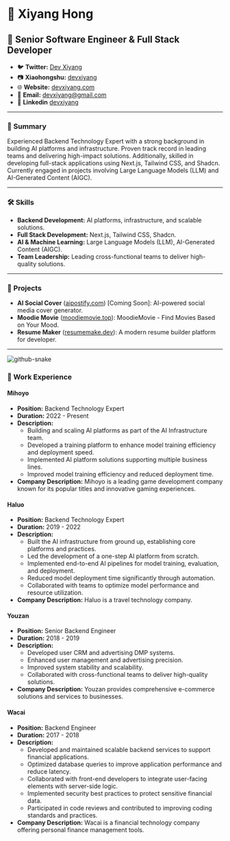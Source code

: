 # 👋 Xiyang Hong

## 🚀 Senior Software Engineer & Full Stack Developer

- 🐦 **Twitter:** [Dev Xiyang](https://twitter.com/devxiyang)
- 📷 **Xiaohongshu:** [devxiyang](https://www.xiaohongshu.com/user/profile/6229828600000000100057ea)
- 🌐 **Website:** [devxiyang.com](https://devxiyang.com)
- 📧 **Email:** [devxiyang@gmail.com](mailto:devxiyang@gmail.com)
- 🔗 **Linkedin** [devxiyang](https://www.linkedin.com/in/devxiyang)

---

### 📝 Summary
Experienced Backend Technology Expert with a strong background in building AI platforms and infrastructure. Proven track record in leading teams and delivering high-impact solutions. Additionally, skilled in developing full-stack applications using Next.js, Tailwind CSS, and Shadcn. Currently engaged in projects involving Large Language Models (LLM) and AI-Generated Content (AIGC).

---

### 🛠️ Skills
- **Backend Development:** AI platforms, infrastructure, and scalable solutions.
- **Full Stack Development:** Next.js, Tailwind CSS, Shadcn.
- **AI & Machine Learning:** Large Language Models (LLM), AI-Generated Content (AIGC).
- **Team Leadership:** Leading cross-functional teams to deliver high-quality solutions.

---

### 🎯 Projects
- **AI Social Cover** ([aipostify.com](https://aipostify.com)) [Coming Soon]: AI-powered social media cover generator.
- **Moodie Movie** ([moodiemovie.top](https://moodiemovie.top)): MoodieMovie - Find Movies Based on Your Mood.
- **Resume Maker** ([resumemake.dev](https://resumemake.dev)): A modern resume builder platform for developer.

---

<!-- snake contribution -->
<picture>
  <source media="(prefers-color-scheme: dark)" srcset="github-contribution-snake/github-contribution-grid-snake-dark.svg" />
  <source media="(prefers-color-scheme: light)" srcset="github-contribution-snake/github-contribution-grid-snake.svg" />
  <img alt="github-snake" src="github-snake.svg" />
</picture>

### 💼 Work Experience

#### Mihoyo
- **Position:** Backend Technology Expert
- **Duration:** 2022 - Present
- **Description:** 
  - Building and scaling AI platforms as part of the AI Infrastructure team.
  - Developed a training platform to enhance model training efficiency and deployment speed.
  - Implemented AI platform solutions supporting multiple business lines.
  - Improved model training efficiency and reduced deployment time.
- **Company Description:** Mihoyo is a leading game development company known for its popular titles and innovative gaming experiences.

#### Haluo
- **Position:** Backend Technology Expert
- **Duration:** 2019 - 2022
- **Description:** 
  - Built the AI infrastructure from ground up, establishing core platforms and practices.
  - Led the development of a one-step AI platform from scratch.
  - Implemented end-to-end AI pipelines for model training, evaluation, and deployment.
  - Reduced model deployment time significantly through automation.
  - Collaborated with teams to optimize model performance and resource utilization.
- **Company Description:** Haluo is a travel technology company.

#### Youzan
- **Position:** Senior Backend Engineer
- **Duration:** 2018 - 2019
- **Description:** 
  - Developed user CRM and advertising DMP systems.
  - Enhanced user management and advertising precision.
  - Improved system stability and scalability.
  - Collaborated with cross-functional teams to deliver high-quality solutions.
- **Company Description:** Youzan provides comprehensive e-commerce solutions and services to businesses.

#### Wacai
- **Position:** Backend Engineer
- **Duration:** 2017 - 2018
- **Description:**
  - Developed and maintained scalable backend services to support financial applications.
  - Optimized database queries to improve application performance and reduce latency.
  - Collaborated with front-end developers to integrate user-facing elements with server-side logic.
  - Implemented security best practices to protect sensitive financial data.
  - Participated in code reviews and contributed to improving coding standards and practices.
- **Company Description:** Wacai is a financial technology company offering personal finance management tools.
